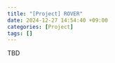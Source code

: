 ```yaml
---
title: "[Project] ROVER"
date: 2024-12-27 14:54:40 +09:00
categories: [Project]
tags: []
---
```


TBD